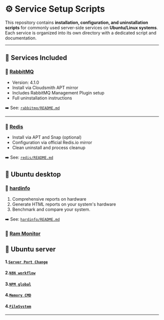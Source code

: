 # ⚙️ Service Setup Scripts

This repository contains **installation, configuration, and uninstallation scripts** for commonly used server-side services on **Ubuntu/Linux systems**. Each service is organized into its own directory with a dedicated script and documentation.

---

## 📁 Services Included

### 🐰 [RabbitMQ](./rabbitmq/)

- Version: 4.1.0
- Install via Cloudsmith APT mirror
- Includes RabbitMQ Management Plugin setup
- Full uninstallation instructions

➡️ See: [`rabbitmq/README.md`](./rabbitmq/README.md)

---

### 🧠 [Redis](./redis/)

- Install via APT and Snap (optional)
- Configuration via official Redis.io mirror
- Clean uninstall and process cleanup

➡️ See: [`redis/README.md`](./redis/README.md)


## 📁 Ubuntu desktop

### 🧠 [hardinfo](./ubuntu_desktop/)

1. Comprehensive reports on hardware
2. Generate HTML reports on your system's hardware
3. Benchmark and compare your system.

➡️ See: [`hardinfo/README.md`](./ubuntu_desktop/README.md)

### 🧠 [Ram Monitor](./ubuntu_desktop/ram_monti.md)


## 📁 Ubuntu server

#### 1.[`Server Port Change`](./ubuntu_server/server_port.md)
#### 2.[`N8N workflow`](./ubuntu_server/n8n.md)
#### 3.[`NPM global`](./ubuntu_server/npm.md)
#### 4.[`Memory CMD`](./ubuntu_server/memory.md)
#### 4.[`FileSystem`](./ubuntu_server/file_system.md)
---

